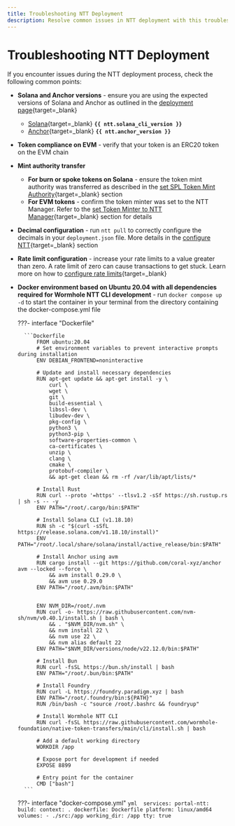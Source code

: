 ```yaml
---
title: Troubleshooting NTT Deployment
description: Resolve common issues in NTT deployment with this troubleshooting guide covering Solana, EVM, mint authority, decimals, and rate limits.
---
```


# Troubleshooting NTT Deployment

If you encounter issues during the NTT deployment process, check the following common points:

- **Solana and Anchor versions** - ensure you are using the expected versions of Solana and Anchor as outlined in the [deployment page](/docs/build/contract-integrations/native-token-transfers/deployment-process/deploy-to-solana/#install-dependencies){target=\_blank}
    -  [Solana](https://docs.solanalabs.com/cli/install){target=\_blank} **`{{ ntt.solana_cli_version }}`**
    -  [Anchor](https://www.anchor-lang.com/docs/installation){target=\_blank} **`{{ ntt.anchor_version }}`**
- **Token compliance on EVM** - verify that your token is an ERC20 token on the EVM chain
- **Mint authority transfer**
    - **For burn or spoke tokens on Solana** - ensure the token mint authority was transferred as described in the [set SPL Token Mint Authority](/docs/build/contract-integrations/native-token-transfers/deployment-process/deploy-to-solana/#set-spl-token-mint-authority){target=\_blank} section
    - **For EVM tokens** - confirm the token minter was set to the NTT Manager. Refer to the [set Token Minter to NTT Manager](/docs/build/contract-integrations/native-token-transfers/deployment-process/deploy-to-evm/#set-token-minter-to-ntt-manager){target=\_blank} section for details
- **Decimal configuration** - run `ntt pull` to correctly configure the decimals in your `deployment.json` file. More details in the [configure NTT](/docs/build/contract-integrations/native-token-transfers/deployment-process/deploy-to-solana/#configure-ntt){target=\_blank} section
- **Rate limit configuration** - increase your rate limits to a value greater than zero. A rate limit of zero can cause transactions to get stuck. Learn more on how to [configure rate limits](/docs/build/contract-integrations/native-token-transfers/deployment-process/deploy-to-evm/#configure-ntt){target=\_blank}
- **Docker environment based on Ubuntu 20.04 with all dependencies required for Wormhole NTT CLI development** - run `docker compose up -d` to start the container in your terminal from the directory containing the docker-compose.yml file

    ???- interface "Dockerfile"

        ```Dockerfile
            FROM ubuntu:20.04
            # Set environment variables to prevent interactive prompts during installation
            ENV DEBIAN_FRONTEND=noninteractive

            # Update and install necessary dependencies
            RUN apt-get update && apt-get install -y \
                curl \
                wget \
                git \
                build-essential \
                libssl-dev \
                libudev-dev \
                pkg-config \
                python3 \
                python3-pip \
                software-properties-common \
                ca-certificates \
                unzip \
                clang \
                cmake \
                protobuf-compiler \
                && apt-get clean && rm -rf /var/lib/apt/lists/*

            # Install Rust
            RUN curl --proto '=https' --tlsv1.2 -sSf https://sh.rustup.rs | sh -s -- -y
            ENV PATH="/root/.cargo/bin:$PATH"

            # Install Solana CLI (v1.18.10)
            RUN sh -c "$(curl -sSfL https://release.solana.com/v1.18.10/install)"
            ENV PATH="/root/.local/share/solana/install/active_release/bin:$PATH"

            # Install Anchor using avm
            RUN cargo install --git https://github.com/coral-xyz/anchor avm --locked --force \
                && avm install 0.29.0 \
                && avm use 0.29.0
            ENV PATH="/root/.avm/bin:$PATH"


            ENV NVM_DIR=/root/.nvm
            RUN curl -o- https://raw.githubusercontent.com/nvm-sh/nvm/v0.40.1/install.sh | bash \
                && . "$NVM_DIR/nvm.sh" \
                && nvm install 22 \
                && nvm use 22 \
                && nvm alias default 22
            ENV PATH="$NVM_DIR/versions/node/v22.12.0/bin:$PATH"

            # Install Bun
            RUN curl -fsSL https://bun.sh/install | bash
            ENV PATH="/root/.bun/bin:$PATH"

            # Install Foundry
            RUN curl -L https://foundry.paradigm.xyz | bash
            ENV PATH="/root/.foundry/bin:${PATH}"
            RUN /bin/bash -c "source /root/.bashrc && foundryup"

            # Install Wormhole NTT CLI
            RUN curl -fsSL https://raw.githubusercontent.com/wormhole-foundation/native-token-transfers/main/cli/install.sh | bash

            # Add a default working directory
            WORKDIR /app

            # Expose port for development if needed
            EXPOSE 8899

            # Entry point for the container
            CMD ["bash"]
        ```

    ???- interface "docker-compose.yml"
        ```yml 
            services:
                portal-ntt:
                    build:
                        context: .
                        dockerfile: Dockerfile
                    platform: linux/amd64
                    volumes:
                        - ./src:/app
                    working_dir: /app
                    tty: true
        ``` 
